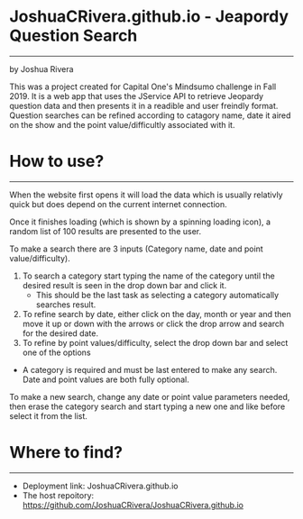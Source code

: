 
# JoshuaCRivera.github.io - Jeapordy Question Search
-------------------
by Joshua Rivera

This was a project created for Capital One's Mindsumo challenge in Fall 2019. It is a web app that uses the JService API to retrieve Jeopardy question data and then presents it in a readible and user freindly format. Question searches can be refined according to catagory name, date it aired on the show and the point value/difficultly associated with it.

# How to use?
---------------
When the website first opens it will load the data which is usually relativly quick but does depend on the current internet connection.

Once it finishes loading (which is shown by a spinning loading icon), a random list of 100 results are presented to the user.

To make a search there are 3 inputs (Category name, date and point value/difficulty). 
1. To search a category start typing the name of the category until the desired result is seen in the drop down bar and click it.
    * This should be the last task as selecting a category automatically searches result. 
2. To refine search by date, either click on the day, month or year and then move it up or down with the arrows or click the drop arrow and search for the desired date.
3. To refine by point values/difficulty, select the drop down bar and select one of the options

* A category is required and must be last entered to make any search. Date and point values are both fully optional.

To make a new search, change any date or point value parameters needed, then erase the category search and start typing a new one and like before select it from the list.

# Where to find?
---------------
* Deployment link: JoshuaCRivera.github.io
* The host repoitory: https://github.com/JoshuaCRivera/JoshuaCRivera.github.io

